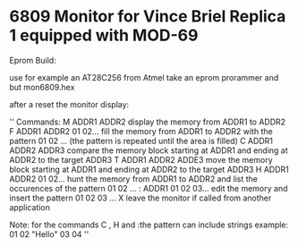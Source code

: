 # 6809 Monitor for Vince Briel Replica 1 equipped with MOD-69

Eprom Build:

use for example an AT28C256 from Atmel
take an eprom prorammer and but mon6809.hex

after a reset the monitor display:

''
Commands:
M ADDR1 ADDR2                   display the memory from ADDR1 to ADDR2
F ADDR1 ADDR2 01 02...          fill the memory from ADDR1 to ADDR2 with the pattern 01 02 ... (the pattern is repeated until the area is filled)
C ADDR1 ADDR2 ADDR3             compare the memory block starting at ADDR1 and ending at ADDR2 to the target ADDR3
T ADDR1 ADDR2 ADDE3             move the memory block starting at ADDR1 and ending at ADDR2 to the target ADDR3
H ADDR1 ADDR2 01 02...          hunt the memory from ADDR1 to ADDR2 and list the occurences of the pattern 01 02 ...
: ADDR1 01 02 03...             edit the memory and insert the pattern 01 02 03 ...
X                               leave the monitor if called from another application

Note: for the commands C , H and :the pattern can include strings  example:   01 02 "Hello" 03 04
''

